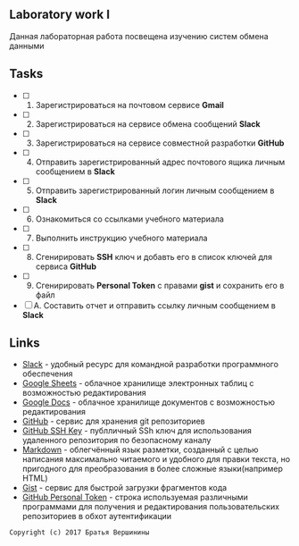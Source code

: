 ## Laboratory work I

Данная лабораторная работа посвещена изучению систем обмена данными

## Tasks

- [ ] 1. Зарегистрироваться на почтовом сервисе **Gmail**
- [ ] 2. Зарегистрироваться на сервисе обмена сообщений **Slack**
- [ ] 3. Зарегистрироваться на сервисе совместной разработки **GitHub**
- [ ] 4. Отправить зарегистрированный адрес почтового ящика личным сообщением в **Slack**
- [ ] 5. Отправить зарегистрированный логин личным сообщением в **Slack**
- [ ] 6. Ознакомиться со ссылками учебного материала
- [ ] 7. Выполнить инструкцию учебного материала
- [ ] 8. Сгенирировать **SSH** ключ и добавть его в список ключей для сервиса **GitHub**
- [ ] 9. Сгенирировать **Personal Token** с правами **gist** и сохранить его в файл
- [ ] A. Составить отчет и отправить ссылку личным сообщением в **Slack**

## Links

- [Slack](https://slack.com) - удобный ресурс для командной разработки программного обеспечения
- [Google Sheets](https://www.google.ru/intl/ru/sheets/about/) - облачное хранилище электронных таблиц с возможностью редактирования
- [Google Docs](https://www.google.ru/intl/ru/docs/about/) - облачное хранилище документов с возможностью редактирования
- [GitHub](https://github.com) - сервис для хранения git репозиториев
- [GitHub SSH Key](https://help.github.com/articles/generating-a-new-ssh-key-and-adding-it-to-the-ssh-agent/) - публличный SSh ключ для использования удаленного репозитория по безопасному каналу
- [Markdown](https://stackedit.io) - облегчённый язык разметки, созданный с целью написания максимально читаемого и удобного для правки текста, но пригодного для преобразования в более сложные языки(например HTML)
- [Gist](https://gist.github.com) - сервис для быстрой загрузки фрагментов кода
- [GitHub Personal Token](https://github.com/settings/tokens/new) - строка используемая различными программами для получения и редактирования пользовательских  репозиториев в обхот аутентификации
 

```
Copyright (c) 2017 Братья Вершинины
```
